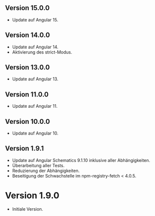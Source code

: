 ## Version 15.0.0

- Update auf Angular 15.

## Version 14.0.0

- Update auf Angular 14.
- Aktivierung des strict-Modus.

## Version 13.0.0

- Update auf Angular 13.

## Version 11.0.0

- Update auf Angular 11.

## Version 10.0.0

- Update auf Angular 10.

## Version 1.9.1

- Update auf Angular Schematics 9.1.10 inklusive aller Abhängigkeiten.
- Überarbeitung aller Tests.
- Reduzierung der Abhängigkeiten.
- Beseitigung der Schwachstelle im npm-registry-fetch < 4.0.5.

# Version 1.9.0

- Initiale Version.
